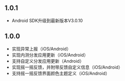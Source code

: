 ## 1.0.1
* Android SDK升级到最新版本V3.0.10
## 1.0.0
* 实现异常上报（iOS/Android）
* 实现内测分发应用更新（iOS/Android）
* 支持自定义分发应用更新（Android）
* 实现摇一摇反馈，并附带反馈自定义信息（iOS/Android）
* 支持摇一摇反馈界面颜色主题定义（iOS/Android）